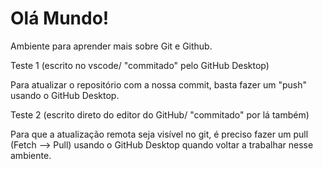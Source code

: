 # Olá Mundo!
 Ambiente para aprender mais sobre Git e Github.

 Teste 1 (escrito no vscode/ "commitado" pelo GitHub Desktop)

 Para atualizar o repositório com a nossa commit, basta fazer um "push" usando o GitHub Desktop.

 Teste 2 (escrito direto do editor do GitHub/ "commitado" por lá também)

 Para que a atualização remota seja visível no git, é preciso fazer um pull (Fetch --> Pull) usando o GitHub Desktop quando voltar a trabalhar nesse ambiente.

